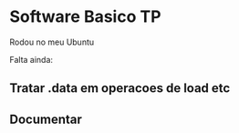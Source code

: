 # Software Basico TP

Rodou no meu Ubuntu

Falta ainda:

## Tratar .data em operacoes de load etc 

## Documentar 
